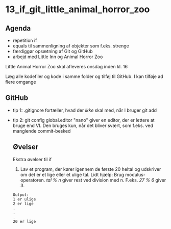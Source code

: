 # 13_if_git_little_animal_horror_zoo
## Agenda
* repetition if
* equals til sammenligning af objekter som f.eks. strenge
* færdiggør opsætning af Git og GitHub
* arbejd med Little Inn og Animal Horror Zoo

Little Animal Horror Zoo skal afleveres onsdag inden kl. 16

Læg alle kodefiler og kode i samme folder og tilføj til GitHub. I kan tilføje ad flere omgange
  
## GitHub
* tip 1: .gitignore fortæller, hvad der *ikke* skal med, når I bruger git add
* tip 2: git config global.editor "nano" giver en editor, der er lettere at bruge end VI. Den bruges kun, når det bliver svært, som f.eks. ved manglende commit-besked
  ## Øvelser
  Ekstra øvelser til if
  
  1. Lav et program, der kører igennem de første 20 heltal og udskriver om det er et lige eller et ulige tal. Lidt hjælp: Brug modulus-operatoren. *tal % n* giver rest ved division med n. F.eks. *27 % 6* giver 3.
  
  
  ``````
  Output:
  1 er ulige
  2 er lige
  .
  .
  .
  20 er lige
  ``````
